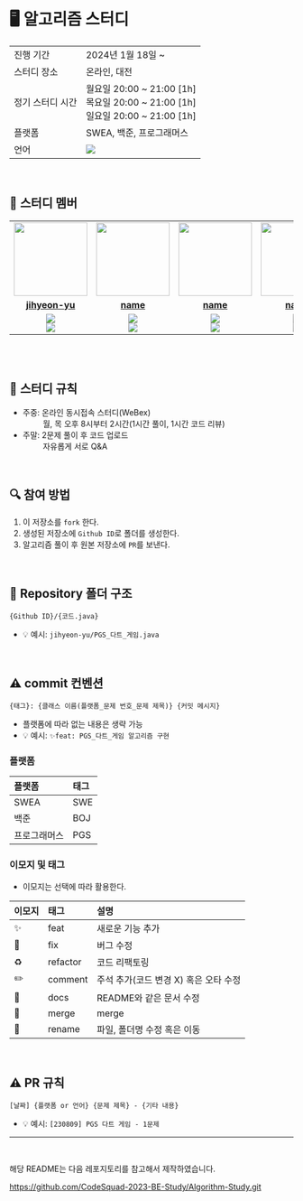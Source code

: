 # 🖥 알고리즘 스터디

<table>
  <tr>
    <td>진행 기간</td>
    <td>2024년 1월 18일 ~</td>
  </tr>
  <tr>
    <td>스터디 장소</td>
    <td>온라인, 대전</td>
  </tr>
  <tr>
    <td>정기 스터디 시간</td>
    <td>월요일 20:00 ~ 21:00 [1h] <br> 목요일 20:00 ~ 21:00 [1h] <br> 일요일 20:00 ~ 21:00 [1h]
  </tr>
  <tr>
    <td>플랫폼</td>
    <td>SWEA, 백준, 프로그래머스</td>
  </tr>
  <tr>
    <td>언어</td>
    <td><img src="https://img.shields.io/badge/Java-007396.svg?&style=for-the-badge&logo=Java&logoColor=white"> 
  </tr>
</table>

<br/>

## 🤖 스터디 멤버

<table>
 <tr>
    <td align="center"><a href="https://github.com/jihyeon-yu"><img src="https://avatars.githubusercontent.com/jihyeon-yu" width="130px;" alt=""></a></td>
    <td align="center"><a href=githubURL><img src="https://avatars.githubusercontent.com/HyowonSin" width="130px;" alt=""></a></td>
    <td align="center"><a href=githubURL><img src="https://avatars.githubusercontent.com/jaea-kim" width="130px;" alt=""></a></td>
    <td align="center"><a href=githubURL><img src="https://avatars.githubusercontent.com/JeonHyoChang" width="130px;" alt=""></a></td>
    <td align="center"><a href=githubURL><img src="https://avatars.githubusercontent.com/Gwonwoo-Nam" width="130px;" alt=""></a></td>
  </tr>
  <tr>
    <td align="center"><a href="https://github.com/jihyeon-yu"><b>jihyeon-yu</b></a></td>
    <td align="center"><a href=githubURL><b>name</b></a></td>
    <td align="center"><a href=githubURL><b>name</b></a></td>
    <td align="center"><a href=githubURL><b>name</b></a></td>
    <td align="center"><a href=githubURL><b>name</b></a></td>
  </tr>
  <tr> 
    <td align="center"><img src="https://img.shields.io/badge/Java-007396.svg?&style=for-the-badge&logo=Java&logoColor=white"><br/><img src="https://img.shields.io/badge/Python-3776AB?style=for-the-badge&logo=python&logoColor=white"></td>
    <td align="center"><img src="https://img.shields.io/badge/Java-007396?style=for-the-badge&logo=java&logoColor=white"><br/><img src="https://img.shields.io/badge/Python-3776AB?style=for-the-badge&logo=python&logoColor=white"></td>
    <td align="center"><img src="https://img.shields.io/badge/Java-007396?style=for-the-badge&logo=java&logoColor=white"><br/><img src="https://img.shields.io/badge/Python-3776AB?style=for-the-badge&logo=python&logoColor=white"></td>
    <td align="center"><img src="https://img.shields.io/badge/Java-007396?style=for-the-badge&logo=java&logoColor=white"><br/><img src="https://img.shields.io/badge/Python-3776AB?style=for-the-badge&logo=python&logoColor=white"></td>
    <td align="center"><img src="https://img.shields.io/badge/Java-007396?style=for-the-badge&logo=java&logoColor=white"><br/><img src="https://img.shields.io/badge/Python-3776AB?style=for-the-badge&logo=python&logoColor=white"></td>
  </tr> 
</table>

<br/>

<br/>

## 📌 스터디 규칙
- 주중: 온라인 동시접속 스터디(WeBex)<br/>
        &nbsp;&nbsp;&nbsp;&nbsp;&nbsp;&nbsp;&nbsp;&nbsp;&nbsp;월, 목 오후 8시부터 2시간(1시간 풀이, 1시간 코드 리뷰)
- 주말: 2문제 풀이 후 코드 업로드<br/> &nbsp;&nbsp;&nbsp;&nbsp;&nbsp;&nbsp;&nbsp;&nbsp;&nbsp;자유롭게 서로 Q&A
  
<br/>

## 🔍 참여 방법
1. 이 저장소를 `fork` 한다.
2. 생성된 저장소에 `Github ID`로 폴더를 생성한다.
3. 알고리즘 풀이 후 원본 저장소에 `PR`를 보낸다.

<br/>

## 📁 Repository 폴더 구조
```
{Github ID}/{코드.java}
```

- 💡 예시: `jihyeon-yu/PGS_다트_게임.java`

<br/>

## ⚠️ commit 컨벤션

```
{태그}: {클래스 이름(플랫폼_문제 번호_문제 제목)} {커밋 메시지}
```

- 플랫폼에 따라 없는 내용은 생략 가능
- 💡 예시: `✨feat: PGS_다트_게임 알고리즘 구현`

### 플랫폼

| 플랫폼    | 태그  |
|:-------|:----|
| SWEA   | SWE |
| 백준     | BOJ |
| 프로그래머스 | PGS |


### 이모지 및 태그

- 이모지는 선택에 따라 활용한다.

| 이모지 | 태그       | 설명                      |
|:----|:---------|:------------------------|
| ✨   | feat     | 새로운 기능 추가               |
| 🐛  | fix      | 버그 수정                   |
| ♻️  | refactor | 코드 리팩토링                 |
| ✏️  | comment  | 주석 추가(코드 변경 X) 혹은 오타 수정 |
| 📝  | docs     | README와 같은 문서 수정        |
| 🔀  | merge    | merge                   |
| 🚚  | rename   | 파일, 폴더명 수정 혹은 이동        |


<br/>

## ⚠️ PR 규칙

```
[날짜] {플랫폼 or 언어} {문제 제목} - {기타 내용}
```

- 💡 예시: `[230809] PGS 다트 게임 - 1문제`

---

<br/>

해당 README는 다음 레포지토리를 참고해서 제작하였습니다.

https://github.com/CodeSquad-2023-BE-Study/Algorithm-Study.git

